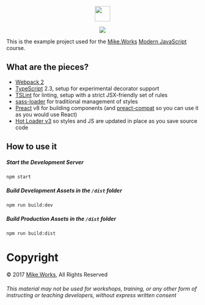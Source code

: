 <p align='center'>
  <a href="https://mike.works" target='_blank'>
    <img height=40 src='https://assets.mike.works/img/login_logo-33a9e523d451fb0d902f73d5452d4a0b.png' />
  </a> 
</p>
<p align='center'>
  <a href="https://mike.works/course/modern-javascript-437a5c3" target='_blank'>
    <img src='https://cloud.githubusercontent.com/assets/558005/25995673/c8d86ce6-3713-11e7-8a18-9c85bcf73fc9.png' />
  </a>
</p> 

This is the example project used for the [Mike.Works](https://mike.works) [Modern JavaScript](https://mike.works/course/modern-javascript-437a5c3) course.

## What are the pieces?

* [Webpack 2](https://webpack.js.org)
* [TypeScript](https://www.typescriptlang.org) 2.3, setup for experimental decorator support
* [TSLint](https://github.com/palantir/tslint) for linting, setup with a strict JSX-friendly set of rules
* [sass-loader](https://github.com/webpack-contrib/sass-loader) for traditional management of styles
* [Preact](https://github.com/developit/preact) v8 for building components (and [preact-compat](https://github.com/developit/preact-compat) so you can use it as you would use React)
* [Hot Loader v3](https://github.com/gaearon/react-hot-loader) so styles and JS are updated in place as you save source code

## How to use it

##### Start the Development Server

`npm start`

##### Build Development Assets in the `/dist` folder

`npm run build:dev`

##### Build Production Assets in the `/dist` folder

`npm run build:dist`


# Copyright

&copy; 2017 [Mike.Works](https://mike.works), All Rights Reserved

###### This material may not be used for workshops, training, or any other form of instructing or teaching developers, without express written consent

